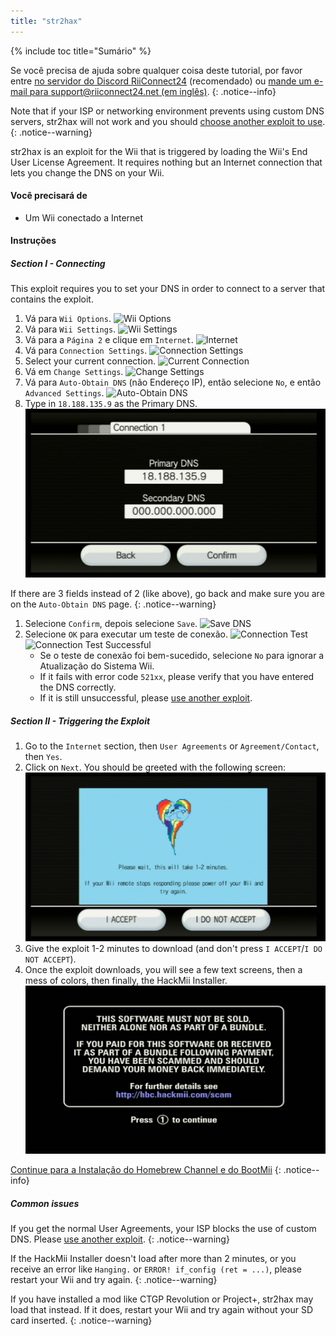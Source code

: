 ```yaml
---
title: "str2hax"
---
```


{% include toc title="Sumário" %}

Se você precisa de ajuda sobre qualquer coisa deste tutorial, por favor entre [no servidor do Discord RiiConnect24](https://discord.gg/rc24) (recomendado) ou [mande um e-mail para support@riiconnect24.net (em inglês)](mailto:support@riiconnect24.net).
{: .notice--info}

Note that if your ISP or networking environment prevents using custom DNS servers, str2hax will not work and you should [choose another exploit to use](get-started).
{: .notice--warning}

str2hax is an exploit for the Wii that is triggered by loading the Wii's End User License Agreement. It requires nothing but an Internet connection that lets you change the DNS on your Wii.

#### Você precisará de

* Um Wii conectado a Internet

#### Instruções

##### Section I - Connecting

This exploit requires you to set your DNS in order to connect to a server that contains the exploit.

1. Vá para `Wii Options`. ![Wii Options](/images/RiiConnect24/Internet_1.png)
1. Vá para `Wii Settings`. ![Wii Settings](/images/RiiConnect24/Internet_2.png)
1. Vá para a `Página 2` e clique em `Internet`. ![Internet](/images/RiiConnect24/Internet_3.png)
1. Vá para `Connection Settings`. ![Connection Settings](/images/RiiConnect24/Internet_4.png)
1. Select your current connection. ![Current Connection](/images/RiiConnect24/Internet_5.png)
1. Vá em `Change Settings`. ![Change Settings](/images/RiiConnect24/Internet_6.png)
1. Vá para `Auto-Obtain DNS` (não Endereço IP), então selecione `No`, e então `Advanced Settings`. ![Auto-Obtain DNS](/images/RiiConnect24/Internet_7.png)
1. Type in `18.188.135.9` as the Primary DNS. ![str2hax DNS](/images/str2hax/dns.png)

If there are 3 fields instead of 2 (like above), go back and make sure you are on the `Auto-Obtain DNS` page.
{: .notice--warning}

1. Selecione `Confirm`, depois selecione `Save`. ![Save DNS](/images/RiiConnect24/Internet_10.png)
1. Selecione `OK` para executar um teste de conexão. ![Connection Test](/images/RiiConnect24/Internet_11.png) ![Connection Test Successful](/images/RiiConnect24/Internet_12.png)
   - Se o teste de conexão foi bem-sucedido, selecione `No` para ignorar a Atualização do Sistema Wii.
   - If it fails with error code `521xx`, please verify that you have entered the DNS correctly.
   - If it is still unsuccessful, please [use another exploit](get-started).

##### Section II - Triggering the Exploit

1. Go to the `Internet` section, then `User Agreements` or `Agreement/Contact`, then `Yes`.
1. Click on `Next`. You should be greeted with the following screen: ![str2hax EULA page](/images/str2hax/EULA.png)
1. Give the exploit 1-2 minutes to download (and don't press `I ACCEPT`/`I DO NOT ACCEPT`).
1. Once the exploit downloads, you will see a few text screens, then a mess of colors, then finally, the HackMii Installer. ![HackMii Installer scam screen](/images/hackmii/scam.png)

[Continue para a Instalação do Homebrew Channel e do BootMii](hbc)
{: .notice--info}

##### Common issues

If you get the normal User Agreements, your ISP blocks the use of custom DNS. Please [use another exploit](get-started).
{: .notice--warning}

If the HackMii Installer doesn't load after more than 2 minutes, or you receive an error like `Hanging.` or `ERROR! if_config (ret = ...)`, please restart your Wii and try again.
{: .notice--warning}

If you have installed a mod like CTGP Revolution or Project+, str2hax may load that instead. If it does, restart your Wii and try again without your SD card inserted.
{: .notice--warning}
